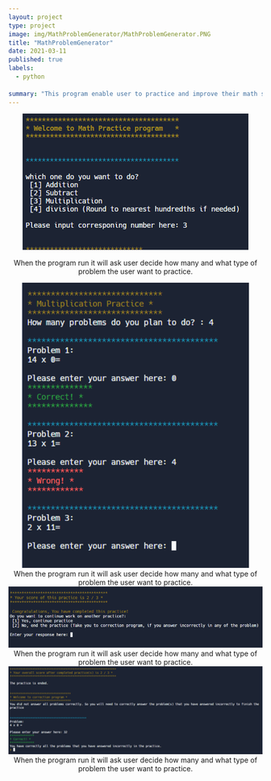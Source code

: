 ```yaml
---
layout: project
type: project
image: img/MathProblemGenerator/MathProblemGenerator.PNG
title: "MathProblemGenerator"
date: 2021-03-11
published: true
labels:
  - python

summary: "This program enable user to practice and improve their math skills by generating problems for user to answer."
---
```


<div align="center" >
  <img  src="../img/MathProblemGenerator/Mathgen 1.PNG" class="img-fluid" style="center" > 
 
</div>

                       
<div align="center" >

  When the program run it will ask user decide how many and what type of problem the user want to practice.
</div>

<div align="center">
  
  <img width="450px" src="../img/MathProblemGenerator/Mathgen 2.PNG" class="img-fluid" >
 
</div>
<div align="center" >
  When the program run it will ask user decide how many and what type of problem the user want to practice.
</div>

<div align="center">

  <img  src="../img/MathProblemGenerator/Mathgen3.PNG" class="img-fluid" >

</div>
<div align="center" >
  When the program run it will ask user decide how many and what type of problem the user want to practice.
</div>

<div align="center">
  
  <img  src="../img/MathProblemGenerator/Mathgen 4.PNG" class="img-fluid img-fluid" style="center" >
</div>

<div align="center" >
  When the program run it will ask user decide how many and what type of problem the user want to practice.
</div>




